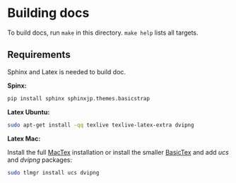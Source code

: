 # Building docs #
To build docs, run `make` in this directory. `make help` lists all targets.

## Requirements ##
Sphinx and Latex is needed to build doc.

**Spinx:**
```sh
pip install sphinx sphinxjp.themes.basicstrap
```

**Latex Ubuntu:**
```sh
sudo apt-get install -qq texlive texlive-latex-extra dvipng
```

**Latex Mac:**

Install the full [MacTex](http://www.tug.org/mactex/) installation or install the smaller [BasicTex](http://www.tug.org/mactex/morepackages.html) and add *ucs* and *dvipng* packages:
```sh
sudo tlmgr install ucs dvipng
```
